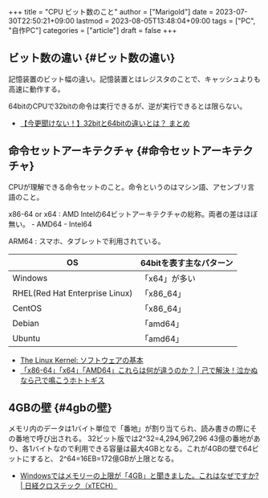 +++
title = "CPU ビット数のこと"
author = ["Marigold"]
date = 2023-07-30T22:50:21+09:00
lastmod = 2023-08-05T13:48:04+09:00
tags = ["PC", "自作PC"]
categories = ["article"]
draft = false
+++

## ビット数の違い {#ビット数の違い}

記憶装置のビット幅の違い。記憶装置とはレジスタのことで、キャッシュよりも高速に動作する。

64bitのCPUで32bitの命令は実行できるが、逆が実行できるとは限らない。

-   [【今更聞けない！】32bitと64bitの違いとは？ まとめ](https://eng-entrance.com/32bit-64bit)


## 命令セットアーキテクチャ {#命令セットアーキテクチャ}

CPUが理解できる命令セットのこと。命令というのはマシン語、アセンブリ言語のこと。

x86-64 or x64
: AMD Intelの64ビットアーキテクチャの総称。両者の差はほぼ無い。
    -   AMD64
    -   Intel64

ARM64
: スマホ、タブレットで利用されている。

| OS                             | 64bitを表す主なパターン |
|--------------------------------|----------------|
| Windows                        | 「x64」が多い  |
| RHEL(Red Hat Enterprise Linux) | 「x86_64」     |
| CentOS                         | 「x86_64」     |
| Debian                         | 「amd64」      |
| Ubuntu                         | 「amd64」      |

-   [The Linux Kernel: ソフトウェアの基本](https://linuxjf.osdn.jp/JFdocs/The-Linux-Kernel-3.html)
-   [「x86-64」「x64」「AMD64」これらは何が違うのか？ | 己で解決！泣かぬなら己で鳴こうホトトギス](https://onoredekaiketsu.com/x86-64-x64-amd64-what-is-the-difference-between-these/)


## 4GBの壁 {#4gbの壁}

メモリ内のデータは1バイト単位で「番地」が割り当てられ、読み書きの際にその番地で呼び出される。
32ビット版では2^32=4,294,967,296 43億の番地があり、各1バイトなので利用できる容量は最大4GBとなる。これが4GBの壁で64ビットにすると、
2^64=16EB=172億GBが上限となる。

-   [Windowsではメモリーの上限が「4GB」と聞きました。これはなぜですか? | 日経クロステック（xTECH）](https://xtech.nikkei.com/it/pc/article/knowhow/20100222/1023106/)
